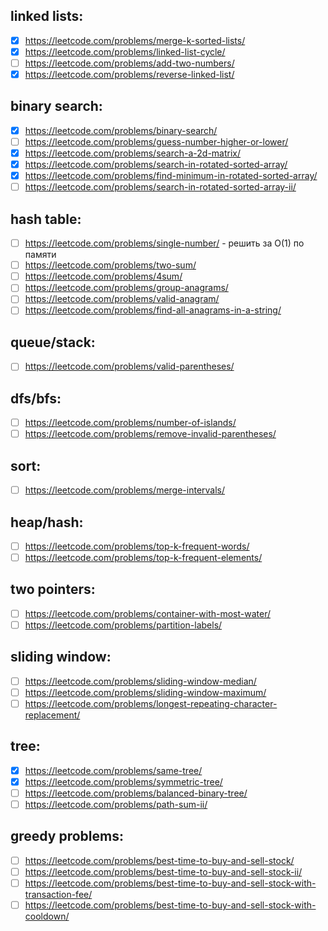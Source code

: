 ## linked lists:
- [x] https://leetcode.com/problems/merge-k-sorted-lists/
- [x] https://leetcode.com/problems/linked-list-cycle/
- [ ] https://leetcode.com/problems/add-two-numbers/
- [x] https://leetcode.com/problems/reverse-linked-list/

## binary search:
- [x] https://leetcode.com/problems/binary-search/
- [ ] https://leetcode.com/problems/guess-number-higher-or-lower/
- [x] https://leetcode.com/problems/search-a-2d-matrix/
- [x] https://leetcode.com/problems/search-in-rotated-sorted-array/
- [x] https://leetcode.com/problems/find-minimum-in-rotated-sorted-array/
- [ ] https://leetcode.com/problems/search-in-rotated-sorted-array-ii/

## hash table:
- [ ] https://leetcode.com/problems/single-number/ - решить за O(1) по памяти
- [ ] https://leetcode.com/problems/two-sum/
- [ ] https://leetcode.com/problems/4sum/
- [ ] https://leetcode.com/problems/group-anagrams/
- [ ] https://leetcode.com/problems/valid-anagram/
- [ ] https://leetcode.com/problems/find-all-anagrams-in-a-string/

## queue/stack:
- [ ] https://leetcode.com/problems/valid-parentheses/

## dfs/bfs:
- [ ] https://leetcode.com/problems/number-of-islands/
- [ ] https://leetcode.com/problems/remove-invalid-parentheses/

## sort:
- [ ] https://leetcode.com/problems/merge-intervals/

## heap/hash:
- [ ] https://leetcode.com/problems/top-k-frequent-words/
- [ ] https://leetcode.com/problems/top-k-frequent-elements/

## two pointers:
- [ ] https://leetcode.com/problems/container-with-most-water/
- [ ] https://leetcode.com/problems/partition-labels/

## sliding window:
- [ ] https://leetcode.com/problems/sliding-window-median/
- [ ] https://leetcode.com/problems/sliding-window-maximum/
- [ ] https://leetcode.com/problems/longest-repeating-character-replacement/

## tree:
- [x] https://leetcode.com/problems/same-tree/
- [x] https://leetcode.com/problems/symmetric-tree/
- [ ] https://leetcode.com/problems/balanced-binary-tree/
- [ ] https://leetcode.com/problems/path-sum-ii/

## greedy problems:
- [ ] https://leetcode.com/problems/best-time-to-buy-and-sell-stock/
- [ ] https://leetcode.com/problems/best-time-to-buy-and-sell-stock-ii/
- [ ] https://leetcode.com/problems/best-time-to-buy-and-sell-stock-with-transaction-fee/
- [ ] https://leetcode.com/problems/best-time-to-buy-and-sell-stock-with-cooldown/